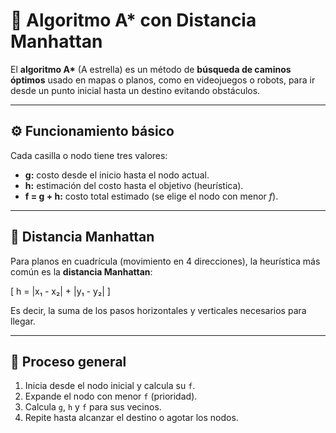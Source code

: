 # 🧭 Algoritmo A* con Distancia Manhattan

El **algoritmo A\*** (A estrella) es un método de **búsqueda de caminos óptimos** usado en mapas o planos, como en videojuegos o robots, para ir desde un punto inicial hasta un destino evitando obstáculos.

---

## ⚙️ Funcionamiento básico

Cada casilla o nodo tiene tres valores:
- **g:** costo desde el inicio hasta el nodo actual.  
- **h:** estimación del costo hasta el objetivo (heurística).  
- **f = g + h:** costo total estimado (se elige el nodo con menor *f*).

---

## 📏 Distancia Manhattan

Para planos en cuadrícula (movimiento en 4 direcciones), la heurística más común es la **distancia Manhattan**:

\[
h = |x₁ - x₂| + |y₁ - y₂|
\]

Es decir, la suma de los pasos horizontales y verticales necesarios para llegar.

---

## 🧩 Proceso general

1. Inicia desde el nodo inicial y calcula su `f`.
2. Expande el nodo con menor `f` (prioridad).
3. Calcula `g`, `h` y `f` para sus vecinos.
4. Repite hasta alcanzar el destino o agotar los nodos.